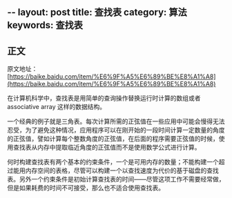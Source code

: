 --
layout: post
title: 查找表
category: 算法
keywords: 查找表
---


## 正文
原文地址：[https://baike.baidu.com/item/%E6%9F%A5%E6%89%BE%E8%A1%A8](https://baike.baidu.com/item/%E6%9F%A5%E6%89%BE%E8%A1%A8)


在计算机科学中，查找表是用简单的查询操作替换运行时计算的数组或者 associative array 这样的数据结构。

一个经典的例子就是三角表。每次计算所需的正弦值在一些应用中可能会慢得无法忍受，为了避免这种情况，应用程序可以在刚开始的一段时间计算一定数量的角度的正弦值，譬如计算每个整数角度的正弦值，在后面的程序需要正弦值的时候，使用查找表从内存中提取临近角度的正弦值而不是使用数学公式进行计算。


何时构建查找表有两个基本的约束条件，一个是可用内存的数量；不能构建一个超过能用内存空间的表格，尽管可以构建一个以查找速度为代价的基于磁盘的查找表。另外一个约束条件是初始计算查找表的时间——尽管这项工作不需要经常做，但是如果耗费的时间不可接受，那么也不适合使用查找表。